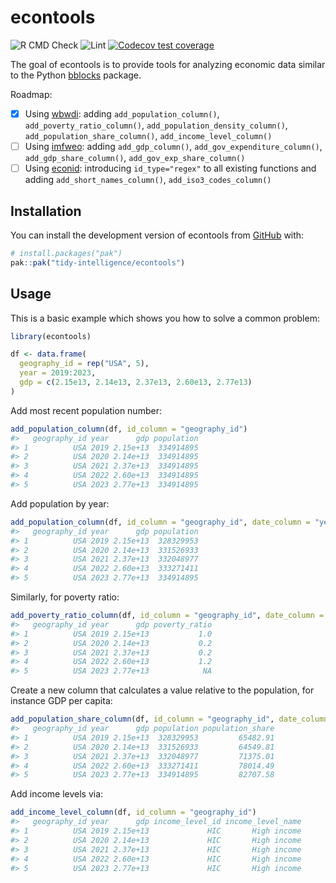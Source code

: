 
<!-- README.md is generated from README.Rmd. Please edit that file -->

# econtools

<!-- badges: start -->

![R CMD
Check](https://github.com/tidy-intelligence/econtools/actions/workflows/R-CMD-check.yaml/badge.svg)
![Lint](https://github.com/tidy-intelligence/econtools/actions/workflows/lint.yaml/badge.svg)
[![Codecov test
coverage](https://codecov.io/gh/tidy-intelligence/econtools/graph/badge.svg)](https://app.codecov.io/gh/tidy-intelligence/econtools)
<!-- badges: end -->

The goal of econtools is to provide tools for analyzing economic data
similar to the Python
[bblocks](https://github.com/ONEcampaign/bblocks/tree/main) package.

Roadmap:

- [x] Using [wbwdi](https://github.com/tidy-intelligence/r-wbwdi):
  adding `add_population_column()`, `add_poverty_ratio_column()`,
  `add_population_density_column()`, `add_population_share_column()`,
  `add_income_level_column()`
- [ ] Using [imfweo](https://github.com/Teal-Insights/imfweo): adding
  `add_gdp_column()`, `add_gov_expenditure_column()`,
  `add_gdp_share_column()`, `add_gov_exp_share_column()`
- [ ] Using [econid](https://github.com/Teal-Insights/r-econid):
  introducing `id_type="regex"` to all existing functions and adding
  `add_short_names_column()`, `add_iso3_codes_column()`

## Installation

You can install the development version of econtools from
[GitHub](https://github.com/) with:

``` r
# install.packages("pak")
pak::pak("tidy-intelligence/econtools")
```

## Usage

This is a basic example which shows you how to solve a common problem:

``` r
library(econtools)
```

``` r
df <- data.frame(
  geography_id = rep("USA", 5),
  year = 2019:2023,
  gdp = c(2.15e13, 2.14e13, 2.37e13, 2.60e13, 2.77e13)
)
```

Add most recent population number:

``` r
add_population_column(df, id_column = "geography_id")
#>   geography_id year      gdp population
#> 1          USA 2019 2.15e+13  334914895
#> 2          USA 2020 2.14e+13  334914895
#> 3          USA 2021 2.37e+13  334914895
#> 4          USA 2022 2.60e+13  334914895
#> 5          USA 2023 2.77e+13  334914895
```

Add population by year:

``` r
add_population_column(df, id_column = "geography_id", date_column = "year")
#>   geography_id year      gdp population
#> 1          USA 2019 2.15e+13  328329953
#> 2          USA 2020 2.14e+13  331526933
#> 3          USA 2021 2.37e+13  332048977
#> 4          USA 2022 2.60e+13  333271411
#> 5          USA 2023 2.77e+13  334914895
```

Similarly, for poverty ratio:

``` r
add_poverty_ratio_column(df, id_column = "geography_id", date_column = "year")
#>   geography_id year      gdp poverty_ratio
#> 1          USA 2019 2.15e+13           1.0
#> 2          USA 2020 2.14e+13           0.2
#> 3          USA 2021 2.37e+13           0.2
#> 4          USA 2022 2.60e+13           1.2
#> 5          USA 2023 2.77e+13            NA
```

Create a new column that calculates a value relative to the population,
for instance GDP per capita:

``` r
add_population_share_column(df, id_column = "geography_id", date_column = "year", value_column = "gdp")
#>   geography_id year      gdp population population_share
#> 1          USA 2019 2.15e+13  328329953         65482.91
#> 2          USA 2020 2.14e+13  331526933         64549.81
#> 3          USA 2021 2.37e+13  332048977         71375.01
#> 4          USA 2022 2.60e+13  333271411         78014.49
#> 5          USA 2023 2.77e+13  334914895         82707.58
```

Add income levels via:

``` r
add_income_level_column(df, id_column = "geography_id")
#>   geography_id year      gdp income_level_id income_level_name
#> 1          USA 2019 2.15e+13             HIC       High income
#> 2          USA 2020 2.14e+13             HIC       High income
#> 3          USA 2021 2.37e+13             HIC       High income
#> 4          USA 2022 2.60e+13             HIC       High income
#> 5          USA 2023 2.77e+13             HIC       High income
```
